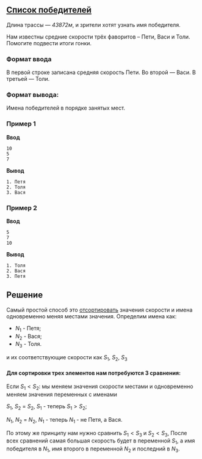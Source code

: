 ## [Список победителей](../../../solutions/2.2/22_d.py)

Длина трассы — *43872м*, и зрители хотят узнать имя победителя.

Нам известны средние скорости трёх фаворитов – Пети, Васи и Толи. Помогите подвести итоги гонки.

### Формат ввода

В первой строке записана средняя скорость Пети.
Во второй — Васи.
В третьей — Толи.

### Формат вывода:

Имена победителей в порядке занятых мест.

### Пример 1

**Ввод**
```plaintext
10
5
7
```

**Вывод**
```plaintext
1. Петя
2. Толя
3. Вася
```

### Пример 2

**Ввод**
```plaintext
5
7
10
```

**Вывод**
```plaintext
1. Толя
2. Вася
3. Петя
```

## Решение

Самый простой способ это [отсортировать](https://ru.wikipedia.org/wiki/%D0%90%D0%BB%D0%B3%D0%BE%D1%80%D0%B8%D1%82%D0%BC_%D1%81%D0%BE%D1%80%D1%82%D0%B8%D1%80%D0%BE%D0%B2%D0%BA%D0%B8) значения скорости и имена одновременно меняя местами значения. Определим имена как: 

- $N_1$ - Петя; 
- $N_2$ - Вася; 
- $N_3$ - Толя.

и их соответствующие скорости как $S_1$, $S_2$, $S_3$

#### Для сортировки трех элементов нам потребуются 3 сравнения:

Если $S_1 < S_2$: мы меняем значения скорости местами  и одновременно меняем значения переменных с именами

$S_1$, $S_2$ = $S_2$, $S_1$ - теперь $S_1 > S_2$;

$N_1$, $N_2$ = $N_2$, $N_1$ - теперь $N_1$ - не Петя, а Вася.

По этому же принципу нам нужно сравнить $S_1 < S_3$ и $S_2 < S_3$, После всех сравнений самая большая скорость будет в переменной $S_1$, а имя победителя в $N_1$, имя второго в переменной $N_2$ и последний в $N_3$.